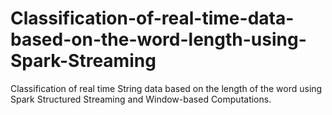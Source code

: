 # Classification-of-real-time-data-based-on-the-word-length-using-Spark-Streaming
Classification of real time String data based on the length of the word using Spark Structured Streaming and Window-based Computations.
